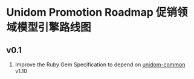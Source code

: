 # Unidom Promotion Roadmap 促销领域模型引擎路线图

## v0.1
1. Improve the Ruby Gem Specification to depend on [unidom-common](https://github.com/topbitdu/unidom-common) v1.10

